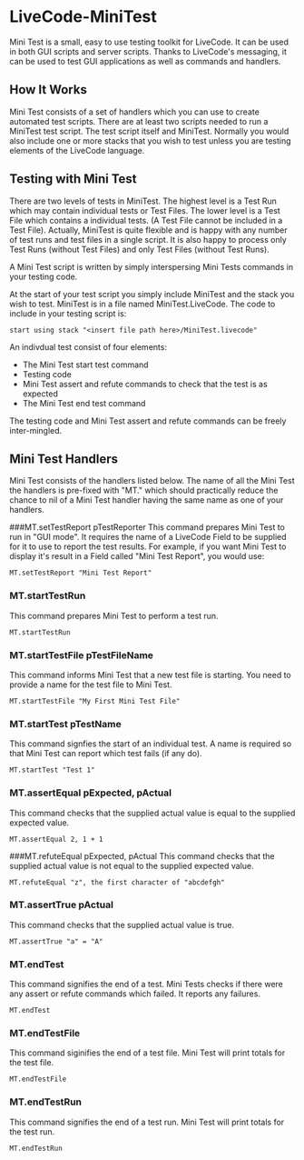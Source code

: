 # LiveCode-MiniTest
Mini Test is a small, easy to use testing toolkit for LiveCode. It can be used in both GUI scripts and server scripts. Thanks to LiveCode's messaging, it can be used to test GUI applications as well as commands and handlers.

## How It Works
Mini Test consists of a set of handlers which you can use to create automated test scripts. There are at least two scripts needed to run a MiniTest test script. The test script itself and MiniTest. Normally you would also include one or more stacks that you wish to test unless you are testing elements of the LiveCode language.

## Testing with Mini Test
There are two levels of tests in MiniTest. The highest level is a Test Run which may contain individual tests or Test Files. The lower level is a Test File which contains a individual tests. (A Test File cannot be included in a Test File). Actually, MiniTest is quite flexible and is happy with any number of test runs and test files in a single script. It is also happy to process only Test Runs (without Test Files) and only Test Files (without Test Runs).

A Mini Test script is written by simply interspersing Mini Tests commands in your testing code. 

At the start of your test script you simply include MiniTest and the stack you wish to test. MiniTest is in a file named MiniTest.LiveCode. The code to include in your testing script is:
```
start using stack "<insert file path here>/MiniTest.livecode"  
```

An indivdual test consist of four elements:

  * The Mini Test start test command
  * Testing code
  * Mini Test assert and refute commands to check that the test is as expected
  * The Mini Test end test command

The testing code and Mini Test assert and refute commands can be freely inter-mingled.

## Mini Test Handlers
Mini Test consists of the handlers listed below. The name of all the Mini Test the handlers is pre-fixed with "MT." which should practically reduce the chance to nil of a Mini Test handler having the same name as one of your handlers.

###MT.setTestReport pTestReporter
This command prepares Mini Test to run in "GUI mode". It requires the name of a LiveCode Field to be supplied for it to use to report the test results. For example, if you want Mini Test to display it's result in a Field called "Mini Test Report", you would use:
```
MT.setTestReport "Mini Test Report"
```

### MT.startTestRun
This command prepares Mini Test to perform a test run.
```
MT.startTestRun
```

### MT.startTestFile pTestFileName
This command informs Mini Test that a new test file is starting. You need to provide a name for the test file to Mini Test.
```
MT.startTestFile "My First Mini Test File"
```

### MT.startTest pTestName
This command signfies the start of an individual test. A name is required so that Mini Test can report which test fails (if any do).
```
MT.startTest "Test 1"
```

### MT.assertEqual pExpected, pActual
This command checks that the supplied actual value is equal to the supplied expected value.
```
MT.assertEqual 2, 1 + 1
```

###MT.refuteEqual pExpected, pActual
This command checks that the supplied actual value is not equal to the supplied expected value.
```
MT.refuteEqual "z", the first character of "abcdefgh"
```

### MT.assertTrue pActual
This command checks that the supplied actual value is true.
```
MT.assertTrue "a" = "A"
```

### MT.endTest
This command signifies the end of a test. Mini Tests checks if there were any assert or refute commands which failed. It reports any failures.
```
MT.endTest
```

### MT.endTestFile
This command siginifies the end of a test file. Mini Test will print totals for the test file.
```
MT.endTestFile
```

### MT.endTestRun
This command signifies the end of a test run. Mini Test will print totals for the test run.
```
MT.endTestRun
```
